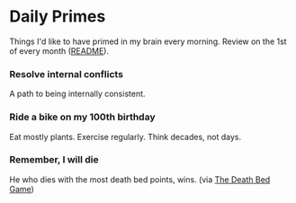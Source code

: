 # Daily Primes
Things I'd like to have primed in my brain every morning. Review on the 1st of every month ([README](README.md)).

### Resolve internal conflicts
A path to being internally consistent. 

### Ride a bike on my 100th birthday
Eat mostly plants. Exercise regularly. Think decades, not days.

### Remember, I will die
He who dies with the most death bed points, wins. (via [The Death Bed Game](https://medium.com/better-humans/20cc8d9c7494))
